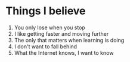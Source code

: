 # Things I believe

1. You only lose when you stop
2. I like getting faster and moving further
3. The only that matters when learning is doing
4. I don't want to fall behind
5. What the Internet knows, I want to know
